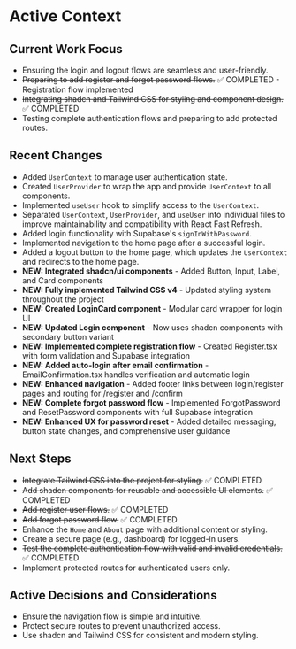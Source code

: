# Active Context

## Current Work Focus

- Ensuring the login and logout flows are seamless and user-friendly.
- ~~Preparing to add register and forgot password flows.~~ ✅ COMPLETED - Registration flow implemented
- ~~Integrating shadcn and Tailwind CSS for styling and component design.~~ ✅ COMPLETED
- Testing complete authentication flows and preparing to add protected routes.

## Recent Changes

- Added `UserContext` to manage user authentication state.
- Created `UserProvider` to wrap the app and provide `UserContext` to all components.
- Implemented `useUser` hook to simplify access to the `UserContext`.
- Separated `UserContext`, `UserProvider`, and `useUser` into individual files to improve maintainability and compatibility with React Fast Refresh.
- Added login functionality with Supabase's `signInWithPassword`.
- Implemented navigation to the home page after a successful login.
- Added a logout button to the home page, which updates the `UserContext` and redirects to the home page.
- **NEW: Integrated shadcn/ui components** - Added Button, Input, Label, and Card components
- **NEW: Fully implemented Tailwind CSS v4** - Updated styling system throughout the project
- **NEW: Created LoginCard component** - Modular card wrapper for login UI
- **NEW: Updated Login component** - Now uses shadcn components with secondary button variant
- **NEW: Implemented complete registration flow** - Created Register.tsx with form validation and Supabase integration
- **NEW: Added auto-login after email confirmation** - EmailConfirmation.tsx handles verification and automatic login
- **NEW: Enhanced navigation** - Added footer links between login/register pages and routing for /register and /confirm
- **NEW: Complete forgot password flow** - Implemented ForgotPassword and ResetPassword components with full Supabase integration
- **NEW: Enhanced UX for password reset** - Added detailed messaging, button state changes, and comprehensive user guidance

## Next Steps

- ~~Integrate Tailwind CSS into the project for styling.~~ ✅ COMPLETED
- ~~Add shadcn components for reusable and accessible UI elements.~~ ✅ COMPLETED
- ~~Add register user flows.~~ ✅ COMPLETED
- ~~Add forgot password flow.~~ ✅ COMPLETED
- Enhance the `Home` and `About` page with additional content or styling.
- Create a secure page (e.g., dashboard) for logged-in users.
- ~~Test the complete authentication flow with valid and invalid credentials.~~ ✅ COMPLETED
- Implement protected routes for authenticated users only.

## Active Decisions and Considerations

- Ensure the navigation flow is simple and intuitive.
- Protect secure routes to prevent unauthorized access.
- Use shadcn and Tailwind CSS for consistent and modern styling.

